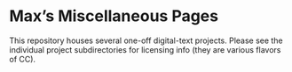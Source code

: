 # Max’s Miscellaneous Pages

This repository houses several one-off digital-text projects. Please see the individual project subdirectories for licensing info (they are various flavors of CC).
